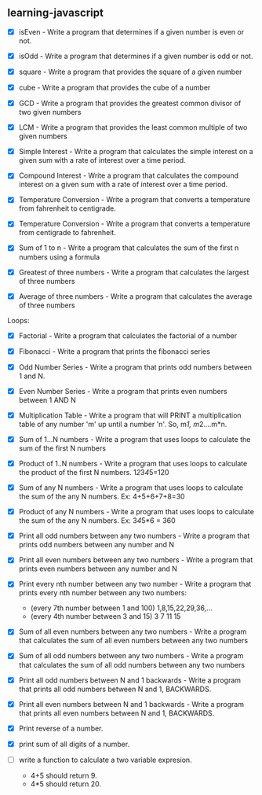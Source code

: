 ## learning-javascript

- [x] isEven - Write a program that determines if a given number is even or not. 

- [x] isOdd - Write a program that determines if a given number is odd or not.

- [x] square - Write a program that provides the square of a given number

- [x] cube - Write a program that provides the cube of a number

- [x] GCD - Write a program that provides the greatest common divisor of two given numbers

- [x] LCM - Write a program that provides the least common multiple of two given numbers

- [x] Simple Interest - Write a program that calculates the simple interest on a given sum with a rate of interest over a time period.

- [x] Compound Interest - Write a program that calculates the compound interest on a given sum with a rate of interest over a time period.

- [x] Temperature Conversion - Write a program that converts a temperature from fahrenheit to centigrade.

- [x] Temperature Conversion - Write a program that converts a temperature from centigrade to fahrenheit.

- [x] Sum of 1 to n - Write a program that calculates the sum of the first n numbers using a formula

- [x] Greatest of three numbers - Write a program that calculates the largest of three numbers

- [x] Average of three numbers - Write a program that calculates the average of three numbers

Loops:

- [x] Factorial - Write a program that calculates the factorial of a number

- [x] Fibonacci - Write a program that prints the fibonacci series

- [x] Odd Number Series - Write a program that prints odd numbers between 1 and N.

- [x] Even Number Series - Write a program that prints even numbers between 1 AND N

- [x] Multiplication Table - Write a program that will PRINT a multiplication table of any number 'm' up until a number 'n'. So, m*1, m*2....m*n.

- [x] Sum of 1...N numbers - Write a program that uses loops to calculate the sum of the first N numbers

- [x] Product of 1..N numbers - Write a program that uses loops to calculate the product of the first N numbers. 1*2*3*4*5=120

- [x] Sum of any N numbers - Write a program that uses loops to calculate the sum of the any N numbers. Ex: 4+5+6+7+8=30

- [x] Product of any N numbers - Write a program that uses loops to calculate the sum of the any N numbers. Ex: 3*4*5*6 = 360

- [x] Print all odd numbers between any two numbers - Write a program that prints odd numbers between any number and N

- [x] Print all even numbers between any two numbers - Write a program that prints even numbers between any number and N

- [x] Print every nth number between any two number - Write a program that prints every nth number between any two numbers:
     - (every 7th number between 1 and 100) 1,8,15,22,29,36,...
     - (every 4th number between 3 and 15) 3 7 11 15

- [x] Sum of all even numbers between any two numbers - Write a program that calculates the sum of all even numbers between any two numbers

- [x] Sum of all odd numbers between any two numbers - Write a program that calculates the sum of all odd numbers between any two numbers

- [x] Print all odd numbers between N and 1 backwards - Write a program that prints all odd numbers between N and 1, BACKWARDS.

- [x] Print all even numbers between N and 1 backwards - Write a program that prints all even numbers between N and 1, BACKWARDS.

- [x] Print reverse of a number.
- [x] print sum of all digits of a number.
- [ ] write a function to calculate a two variable expresion.
     - 4+5 should return 9.
     - 4*5 should return 20.